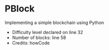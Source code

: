 # PBlock
Implementing a simple blockchain using Python
 
* Difficulty level declared on line 32
* Number of blocks: line 58
* Credits: howCode
